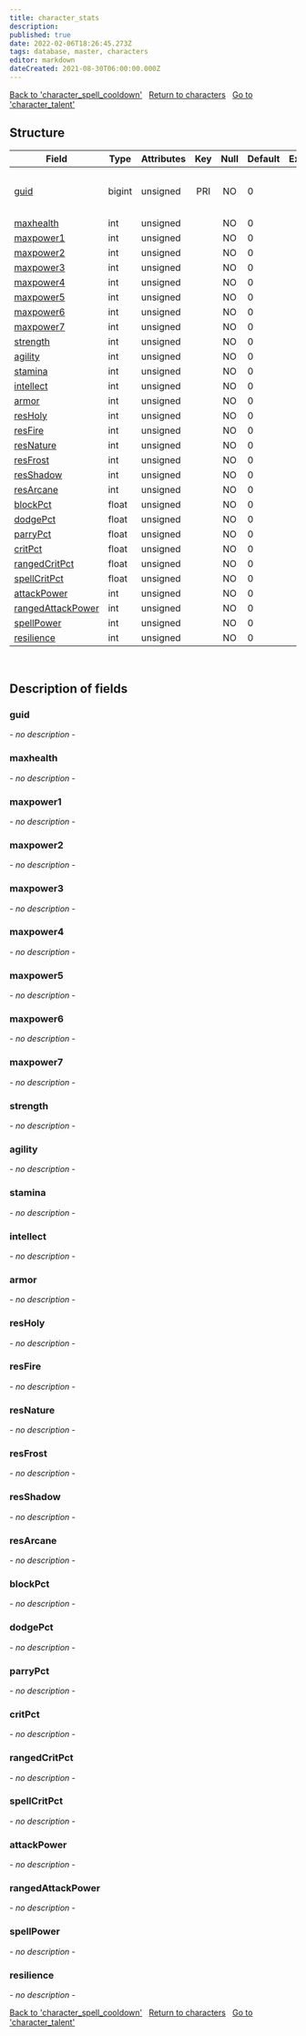 ```yaml
---
title: character_stats
description: 
published: true
date: 2022-02-06T18:26:45.273Z
tags: database, master, characters
editor: markdown
dateCreated: 2021-08-30T06:00:00.000Z
---
```


<a href="https://trinitycore.info/en/database/master/characters/character_spell_cooldown" class="mt-5 v-btn v-btn--depressed v-btn--flat v-btn--outlined theme--light v-size--default darkblue--text text--lighten-3"><span class="v-btn__content"><i aria-hidden="true" class="v-icon notranslate v-icon--left mdi mdi-arrow-left theme--light"></i><span>Back to 'character_spell_cooldown'</span></span></a>&nbsp;&nbsp;&nbsp;<a href="https://trinitycore.info/en/database/master/characters/home" class="mt-5 v-btn v-btn--depressed v-btn--flat v-btn--outlined theme--light v-size--default darkblue--text text--lighten-3"><span class="v-btn__content"><i aria-hidden="true" class="v-icon notranslate v-icon--left mdi mdi-home-outline theme--light"></i><span>Return to characters</span></span></a>&nbsp;&nbsp;&nbsp;<a href="https://trinitycore.info/en/database/master/characters/character_talent" class="mt-5 v-btn v-btn--depressed v-btn--flat v-btn--outlined theme--light v-size--default darkblue--text text--lighten-3"><span class="v-btn__content"><span>Go to 'character_talent'</span><i aria-hidden="true" class="v-icon notranslate v-icon--right mdi mdi-arrow-right theme--light"></i></span></a>

## Structure

| Field | Type | Attributes | Key | Null | Default | Extra | Comment |
| --- | --- | --- | :---: | :---: | --- | --- | --- |
| [guid](#guid) | bigint | unsigned | PRI | NO | 0 |  | Global Unique Identifier, Low part |
| [maxhealth](#maxhealth) | int | unsigned |  | NO | 0 |  |  |
| [maxpower1](#maxpower1) | int | unsigned |  | NO | 0 |  |  |
| [maxpower2](#maxpower2) | int | unsigned |  | NO | 0 |  |  |
| [maxpower3](#maxpower3) | int | unsigned |  | NO | 0 |  |  |
| [maxpower4](#maxpower4) | int | unsigned |  | NO | 0 |  |  |
| [maxpower5](#maxpower5) | int | unsigned |  | NO | 0 |  |  |
| [maxpower6](#maxpower6) | int | unsigned |  | NO | 0 |  |  |
| [maxpower7](#maxpower7) | int | unsigned |  | NO | 0 |  |  |
| [strength](#strength) | int | unsigned |  | NO | 0 |  |  |
| [agility](#agility) | int | unsigned |  | NO | 0 |  |  |
| [stamina](#stamina) | int | unsigned |  | NO | 0 |  |  |
| [intellect](#intellect) | int | unsigned |  | NO | 0 |  |  |
| [armor](#armor) | int | unsigned |  | NO | 0 |  |  |
| [resHoly](#resholy) | int | unsigned |  | NO | 0 |  |  |
| [resFire](#resfire) | int | unsigned |  | NO | 0 |  |  |
| [resNature](#resnature) | int | unsigned |  | NO | 0 |  |  |
| [resFrost](#resfrost) | int | unsigned |  | NO | 0 |  |  |
| [resShadow](#resshadow) | int | unsigned |  | NO | 0 |  |  |
| [resArcane](#resarcane) | int | unsigned |  | NO | 0 |  |  |
| [blockPct](#blockpct) | float | unsigned |  | NO | 0 |  |  |
| [dodgePct](#dodgepct) | float | unsigned |  | NO | 0 |  |  |
| [parryPct](#parrypct) | float | unsigned |  | NO | 0 |  |  |
| [critPct](#critpct) | float | unsigned |  | NO | 0 |  |  |
| [rangedCritPct](#rangedcritpct) | float | unsigned |  | NO | 0 |  |  |
| [spellCritPct](#spellcritpct) | float | unsigned |  | NO | 0 |  |  |
| [attackPower](#attackpower) | int | unsigned |  | NO | 0 |  |  |
| [rangedAttackPower](#rangedattackpower) | int | unsigned |  | NO | 0 |  |  |
| [spellPower](#spellpower) | int | unsigned |  | NO | 0 |  |  |
| [resilience](#resilience) | int | unsigned |  | NO | 0 |  |  |
&nbsp;
## Description of fields

### guid
*- no description -*
&nbsp;

### maxhealth
*- no description -*
&nbsp;

### maxpower1
*- no description -*
&nbsp;

### maxpower2
*- no description -*
&nbsp;

### maxpower3
*- no description -*
&nbsp;

### maxpower4
*- no description -*
&nbsp;

### maxpower5
*- no description -*
&nbsp;

### maxpower6
*- no description -*
&nbsp;

### maxpower7
*- no description -*
&nbsp;

### strength
*- no description -*
&nbsp;

### agility
*- no description -*
&nbsp;

### stamina
*- no description -*
&nbsp;

### intellect
*- no description -*
&nbsp;

### armor
*- no description -*
&nbsp;

### resHoly
*- no description -*
&nbsp;

### resFire
*- no description -*
&nbsp;

### resNature
*- no description -*
&nbsp;

### resFrost
*- no description -*
&nbsp;

### resShadow
*- no description -*
&nbsp;

### resArcane
*- no description -*
&nbsp;

### blockPct
*- no description -*
&nbsp;

### dodgePct
*- no description -*
&nbsp;

### parryPct
*- no description -*
&nbsp;

### critPct
*- no description -*
&nbsp;

### rangedCritPct
*- no description -*
&nbsp;

### spellCritPct
*- no description -*
&nbsp;

### attackPower
*- no description -*
&nbsp;

### rangedAttackPower
*- no description -*
&nbsp;

### spellPower
*- no description -*
&nbsp;

### resilience
*- no description -*
&nbsp;

<a href="https://trinitycore.info/en/database/master/characters/character_spell_cooldown" class="mt-5 v-btn v-btn--depressed v-btn--flat v-btn--outlined theme--light v-size--default darkblue--text text--lighten-3"><span class="v-btn__content"><i aria-hidden="true" class="v-icon notranslate v-icon--left mdi mdi-arrow-left theme--light"></i><span>Back to 'character_spell_cooldown'</span></span></a>&nbsp;&nbsp;&nbsp;<a href="https://trinitycore.info/en/database/master/characters/home" class="mt-5 v-btn v-btn--depressed v-btn--flat v-btn--outlined theme--light v-size--default darkblue--text text--lighten-3"><span class="v-btn__content"><i aria-hidden="true" class="v-icon notranslate v-icon--left mdi mdi-home-outline theme--light"></i><span>Return to characters</span></span></a>&nbsp;&nbsp;&nbsp;<a href="https://trinitycore.info/en/database/master/characters/character_talent" class="mt-5 v-btn v-btn--depressed v-btn--flat v-btn--outlined theme--light v-size--default darkblue--text text--lighten-3"><span class="v-btn__content"><span>Go to 'character_talent'</span><i aria-hidden="true" class="v-icon notranslate v-icon--right mdi mdi-arrow-right theme--light"></i></span></a>

